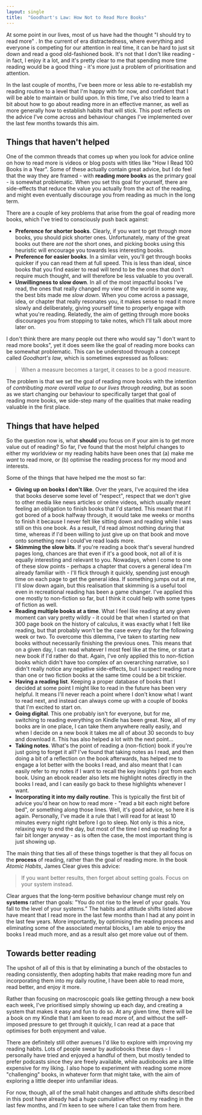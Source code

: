 ```yaml
---
layout: single
title:  "Goodhart's Law: How Not to Read More Books"
---
```


At some point in our lives, most of us have had the thought "I should try to read more" . In the current of era distractedness, where everything and everyone is competing for our attention in real time, it can be hard to just sit down and read a good old-fashioned book. It's not that I don't like reading - in fact, I enjoy it a lot, and it's pretty clear to me that spending more time reading would be a good thing - it's more just a problem of prioritisation and attention.

In the last couple of months, I've been more or less able to re-establish my reading routine to a level that I'm happy with for now, and confident that I will be able to maintain or build upon.  In this time, I've also tried to learn a bit about how to go about reading more in an effective manner, as well as more generally how to establish habits that will stick. This post reflects on the advice I've come across and behaviour changes I've implemented over the last few months towards this aim.

## Things that haven't helped

One of the common threads that comes up when you look for advice online on how to read more is videos or blog posts with titles like "How I Read 100 Books in a Year". Some of these actually contain great advice, but I do feel that the way they are framed - with **reading more books** as the primary goal - is somewhat problematic. When you set this goal for yourself, there are side-effects that reduce the value you actually from the act of the reading, and might even eventually discourage you from reading as much in the long term.

There are a couple of key problems that arise from the goal of reading more books, which I've tried to consciously push back against:

* **Preference for shorter books**. Clearly, if you want to get through more books, you should pick shorter ones. Unfortunately, many of the great books out there are *not* the short ones, and picking books using this heuristic will encourage you towards less interesting books.
* **Preference for easier books**. In a similar vein, you'll get through books quicker if you can read them at full speed. This is less than ideal, since books that you find easier to read will tend to be the ones that don't require much thought, and will therefore be less valuable to you overall.
* **Unwillingness to slow down**. In all of the most impactful books I've read, the ones that really changed my view of the world in some way, the best bits made me *slow down*. When you come across a passage, idea, or chapter that really resonates you, it makes sense to read it more slowly and deliberately, giving yourself time to properly engage with what you're reading. Relatedly, the aim of getting through more books discourages you from stopping to take notes, which I'll talk about more later on.

I don't think there are many people out there who would say "I don't want to read more books", yet it does seem like the goal of reading more books can be somewhat problematic. This can be understood through a concept called *Goodhart's law*, which is sometimes expressed as follows:

> When a measure becomes a target, it ceases to be a good measure.

The problem is that we set the goal of reading more books with the intention of *contributing more overall value to our lives through reading*, but as soon as we start changing our behaviour to specifically target that goal of reading more books, we side-step many of the qualities that make reading valuable in the first place.

## Things that have helped

So the question now is, what __should__ you focus on if your aim is to get more value out of reading? So far, I've found that the most helpful changes to either my worldview or my reading habits have been ones that (a) make me *want* to read more, or (b) optimise the reading process for my mood and interests.

Some of the things that have helped me the most so far:
* **Giving up on books I don't like**. Over the years, I've acquired the idea that books deserve some level of "respect", respect that we don't give to other media like news articles or online videos, which usually meant feeling an obligation to finish books that I'd started. This meant that if I got bored of a book halfway through, it would take me weeks or months to finish it because I never felt like sitting down and reading while I was still on this one book. As a result, I'd read almost nothing during that time, whereas if I'd been willing to just give up on that book and move onto something new I could've read loads more.
* **Skimming the slow bits**. If you're reading a book that's several hundred pages long, chances are that even if it's a good book, not all of it is equally interesting and relevant to you. Nowadays, when I come to one of these slow points - perhaps a chapter that covers a general idea I'm already familiar with - I'll flick through it quickly, spending just enough time on each page to get the general idea. If something jumps out at me, I'll slow down again, but this realisation that skimming is a useful tool even in recreational reading has been a game changer. I've applied this one mostly to non-fiction so far, but I think it could help with some types of fiction as well.
* **Reading multiple books at a time**. What I feel like reading at any given moment can vary pretty wildly - it could be that when I started on that 300 page book on the history of calculus, it was exactly what I felt like reading, but that probably won't be the case every day for the following week or two. To overcome this dilemma, I've taken to starting new books without necessarily finishing the previous ones. This means that on a given day, I can read whatever I most feel like at the time, or start a new book if I'd rather do that. Again, I've only applied this to non-fiction books which didn't have too complex of an overarching narrative, so I didn't really notice any negative side-effects, but I suspect reading more than one or two fiction books at the same time could be a bit trickier.  
* **Having a reading list**. Keeping a proper database of books that I decided at some point I might like to read in the future has been very helpful. It means I'll never reach a point where I don't know what I want to read next, and instead can always come up with a couple of books that I'm excited to start on.
* **Going digital**. This one probably isn't for everyone, but for me, switching to reading everything on Kindle has been great. Now, all of my books are in one place, I can take them anywhere really easily, and when I decide on a new book it takes me all of about 30 seconds to buy and download it. This has also helped a lot with the next point...
* **Taking notes**. What's the point of reading a (non-fiction) book if you're just going to forget it all? I've found that taking notes as I read, and then doing a bit of a reflection on the book afterwards, has helped me to engage a lot better with the books I read, and also meant that I can easily refer to my notes if I want to recall the key insights I got from each book. Using an ebook reader also lets me highlight notes directly in the books I read, and I can easily go back to these highlights whenever I want.
* **Incorporating it into my daily routine**. This is typically the first bit of advice you'd hear on how to read more - "read a bit each night before bed", or something along those lines. Well, it's good advice, so here it is again. Personally, I've made it a rule that I will read for at least 10 minutes every night right before I go to sleep. Not only is this a nice, relaxing way to end the day, but most of the time I end up reading for a fair bit longer anyway - as is often the case, the most important thing is just showing up.

The main thing that ties all of these things together is that they all focus on the **process** of reading, rather than the goal of reading more. In the book *Atomic Habits*, James Clear gives this advice:

> If you want better results, then forget about setting goals. Focus on your system instead.

Clear argues that the long-term positive behaviour change must rely on **systems** rather than goals: "You do not rise to the level of your goals. You fall to the level of your systems.” The habits and attitude shifts listed above have meant that I read more in the last few months than I had at any point in the last few years. More importantly, by optimising the reading process and eliminating some of the associated mental blocks, I am able to enjoy the books I read much more, and as a result also get more value out of them.

## Towards better reading

The upshot of all of this is that by eliminating a bunch of the obstacles to reading consistently, then adopting habits that make reading more fun and incorporating them into my daily routine, I have been able to read more, read better, and enjoy it more.

Rather than focusing on macroscopic goals like getting through a new book each week, I've prioritised simply showing up each day, and creating a system that makes it easy and fun to do so. At any given time, there will be a book on my Kindle that I am keen to read more of, and without the self-imposed pressure to get through it quickly, I can read at a pace that optimises for both enjoyment and value.

There are definitely still other avenues I'd like to explore with improving my reading habits. Lots of people swear by audiobooks these days - I personally have tried and enjoyed a handful of them, but mostly tended to prefer podcasts since they are freely available, while audiobooks are a little expensive for my liking. I also hope to experiment with reading some more "challenging" books, in whatever form that might take, with the aim of exploring a little deeper into unfamiliar ideas.

For now, though, all of the small habit changes and attitude shifts described in this post have already had a huge cumulative effect on my reading in the last few months, and I'm keen to see where I can take them from here.
